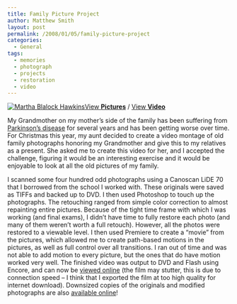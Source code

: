 ```yaml
---
title: Family Picture Project
author: Matthew Smith
layout: post
permalink: /2008/01/05/family-picture-project
categories:
  - General
tags:
  - memories
  - photograph
  - projects
  - restoration
  - video
---
```

<a href="http://digivation.net/wp-content/uploads/2008/01/grandmother.jpg" rel="lightbox" title="Martha Blalock Hawkins"><img src="http://digivation.net/wp-content/uploads/2008/01/grandmother.thumbnail.jpg" alt="Martha Blalock Hawkins" class="right" /></a>[View **Pictures**][1] / [View **Video**][2]

My Grandmother on my mother&#8217;s side of the family has been suffering from [Parkinson&#8217;s disease][3] for several years and has been getting worse over time. For Christmas this year, my aunt decided to create a video montage of old family photographs honoring my Grandmother and give this to my relatives as a present. She asked me to create this video for her, and I accepted the challenge, figuring it would be an interesting exercise and it would be enjoyable to look at all the old pictures of my family.

I scanned some four hundred odd photographs using a Canoscan LiDE 70 that I borrowed from the school I worked with. These originals were saved as TIFFs and backed up to DVD. I then used Photoshop to touch up the photographs. The retouching ranged from simple color correction to almost repainting entire pictures. Because of the tight time frame with which I was working (and final exams), I didn&#8217;t have time to fully restore each photo (and many of them weren&#8217;t worth a full retouch). However, all the photos were restored to a viewable level. I then used Premiere to create a &#8220;movie&#8221; from the pictures, which allowed me to create path-based motions in the pictures, as well as full control over all transitions. I ran out of time and was not able to add motion to every picture, but the ones that do have motion worked very well. The finished video was output to DVD and Flash using Encore, and can now be [viewed online][2] (the film may stutter, this is due to connection speed &#8211; I think that I exported the film at too high quality for internet download). Downsized copies of the originals and modified photographs are also [available online][1]!

 [1]: http://digivation.net/familyphotos/
 [2]: http://digivation.net/familyphotos/video/
 [3]: http://en.wikipedia.org/wiki/Parkinson's_disease